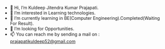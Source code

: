 - 👋 Hi, I’m Kuldeep Jitendra Kumar Prajapati. 
- 👀 I’m interested in Learning technologies.
- 🌱 I’m currently learning in BE(Computer Engineering).Completed(Waiting For Result).
- 💞️ I’m looking for Opportunities.
- 📫 You can reach me by sending a mail on : prajapatikuldeep52@gmail.com

<!---
KuldeepPrajapati52/KuldeepPrajapati52 is a ✨ special ✨ repository because its `README.md` (this file) appears on your GitHub profile.
You can click the Preview link to take a look at your changes.
--->
